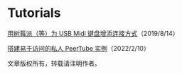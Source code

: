 # Tutorials

[用树莓派（等）为 USB Midi 键盘增添连接方式](MidiPi/index.md)（2019/8/14）

[搭建易于访问的私人 PeerTube 实例](PeerTube/index.md)（2022/2/10）

文章版权所有，转载请注明作者。
